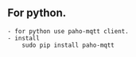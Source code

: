 ## For python.

    - for python use paho-mqtt client.
    - install
        sudo pip install paho-mqtt
